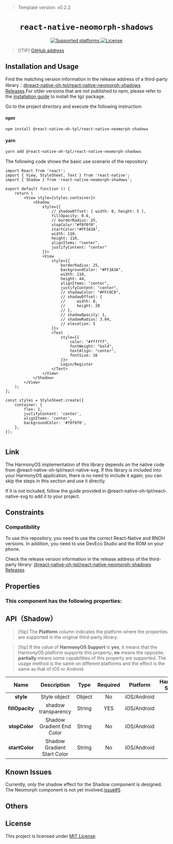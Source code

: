 > Template version: v0.2.2

<p align="center">
  <h1 align="center"> <code>react-native-neomorph-shadows</code> </h1>
</p>
<p align="center">
    <a href="https://github.com/tokkozhin/react-native-neomorph-shadows">
        <img src="https://img.shields.io/badge/platforms-android%20|%20ios%20|%20harmony%20-lightgrey.svg" alt="Supported platforms" />
    </a>
    <a href="https://github.com/tokkozhin/react-native-neomorph-shadows/blob/master/LICENSE">
        <img src="https://img.shields.io/badge/license-MIT-green.svg" alt="License" />
        <!-- <img src="https://img.shields.io/badge/license-Apache-blue.svg" alt="License" /> -->
    </a>
</p>

> [!TIP] [GitHub address](https://github.com/react-native-oh-library/react-native-neomorph-shadows)

## Installation and Usage

Find the matching version information in the release address of a third-party library：[@react-native-oh-tpl/react-native-neomorph-shadows Releases](https://github.com/react-native-oh-library/react-native-neomorph-shadows/releases).For older versions that are not published to npm, please refer to the [installation guide](/en/tgz-usage-en.md) to install the tgz package.

Go to the project directory and execute the following instruction:


<!-- tabs:start -->

#### **npm**

```bash
npm install @react-native-oh-tpl/react-native-neomorph-shadows
```

#### **yarn**

```bash
yarn add @react-native-oh-tpl/react-native-neomorph-shadows
```

<!-- tabs:end -->

The following code shows the basic use scenario of the repository:

```tsx
import React from 'react';
import { View, StyleSheet, Text } from 'react-native';
import { Shadow } from 'react-native-neomorph-shadows';

export default function () {
    return (
        <View style={styles.container}>
            <Shadow
                style={{
                    // shadowOffset: { width: 0, height: 5 },
                    fillOpacity: 0.6,
                    // borderRadius: 25,
                    stopColor:"#f0f0f0",
                    startColor:"#FF3A3A",
                    width: 110,
                    height: 110,
                    alignItems: "center",
                    justifyContent: "center"
                }}>
                <View
                    style={{
                        borderRadius: 25,
                        backgroundColor: "#FF3A3A",
                        width: 110,
                        height: 44,
                        alignItems: "center",
                        justifyContent: "center",
                        // shadowColor: "#FFC0C0",
                        // shadowOffset: {
                        //     width: 0,
                        //     height: 20
                        // },
                        // shadowOpacity: 1,
                        // shadowRadius: 3.84,
                        // elevation: 5 
                    }}>
                    <Text
                        style={{
                            color: "#ffffff",
                            fontWeight: "bold",
                            textAlign: "center",
                            fontSize: 16
                        }}>
                        Login/Register
                    </Text>
                </View>
            </Shadow>
        </View>
    );
};

const styles = StyleSheet.create({
    container: {
        flex: 1,
        justifyContent: 'center',
        alignItems: 'center',
        backgroundColor: '#f0f0f0',
    },
});


```
## Link

The HarmonyOS implementation of this library depends on the native code from @react-native-oh-tpl/react-native-svg. If this library is included into your HarmonyOS application, there is no need to include it again; you can skip the steps in this section and use it directly. 

If it is not included, follow the guide provided in @react-native-oh-tpl/react-native-svg to add it to your project.

## Constraints

### Compatibility

To use this repository, you need to use the correct React-Native and RNOH versions. In addition, you need to use DevEco Studio and the ROM on your phone.

Check the release version information in the release address of the third-party library: [@react-native-oh-tpl/react-native-neomorph-shadows Releases](https://github.com/react-native-oh-library/react-native-neomorph-shadows/releases)

## Properties

### This component has the following properties:
## **API（Shadow）**
>[!tip] The **Platform** column indicates the platform where the properties are supported in the original third-party library.

>[!tip] If the value of **HarmonyOS Support** is **yes**, it means that the HarmonyOS platform supports this property; **no** means the opposite; **partially** means some capabilities of this property are supported. The usage method is the same on different platforms and the effect is the same as that of iOS or Android.

|          Name           |                    Description                    |                           Type                           | Required |  Platform   | HarmonyOS Support |
|:-----------------------:| :-----------------------------------------------: | :------------------------------------------------------: | :------: | :---------: | :---------------: |
|     **style**      |       Style object        |                         Object                           |    No    | iOS/Android |        Yes        |
|        **fillOpacity**        |                   shadow transparency                    |                         String                           |    YES   | iOS/Android |        Yes        |
|     **stopColor**      |                  Shadow Gradient End Color              |                         String                           |    No    | iOS/Android |        Yes        |
| **startColor**  |       Shadow Gradient Start Color       |                         String                           |    No    | iOS/Android |        Yes        |


## Known Issues

Currently, only the shadow effect for the Shadow component is designed. The Neomorph component is not yet involved.[issue#5](https://github.com/react-native-oh-library/react-native-neomorph-shadows/issues/5)

## Others

## License

This project is licensed under [MIT License](https://github.com/tokkozhin/react-native-neomorph-shadows/blob/master/LICENSE). 